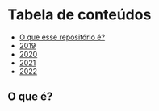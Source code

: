 Tabela de conteúdos
=================
<!--ts-->
   * [O que esse repositório é?](#o-que-é)
   * [2019](#2019)
   * [2020](#2020)
   * [2021](#2021)
   * [2022](#2022)
<!--te-->

## O que é?
